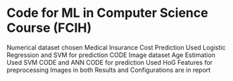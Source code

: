 # Code for ML in Computer Science Course (FCIH)
Numerical dataset chosen  Medical Insurance Cost Prediction 
Used Logistic Regression and SVM for prediction CODE
Image dataset Age Estimation
Used SVM CODE and ANN CODE for prediction
Used HoG Features for preprocessing Images in both
Results and Configurations are in report



